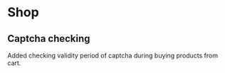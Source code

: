 # Shop

## Captcha checking

Added checking validity period of captcha during buying products from cart.